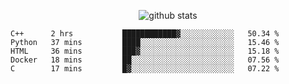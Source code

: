 <!-- <h1 align="center">Hello 👋 </h3> -->

<p align="center">
  <img src="https://github-readme-stats.vercel.app/api?username=syeehyn&hide=stars,prs,issues,contribs&count_private=true&hide_title=true" alt="github stats" />
</p>

<!--START_SECTION:waka-->
```text
C++      2 hrs           ████████████▓░░░░░░░░░░░░   50.34 % 
Python   37 mins         ████░░░░░░░░░░░░░░░░░░░░░   15.46 % 
HTML     36 mins         ███▓░░░░░░░░░░░░░░░░░░░░░   15.18 % 
Docker   18 mins         ██░░░░░░░░░░░░░░░░░░░░░░░   07.56 % 
C        17 mins         █▓░░░░░░░░░░░░░░░░░░░░░░░   07.22 % 
```
<!--END_SECTION:waka-->
